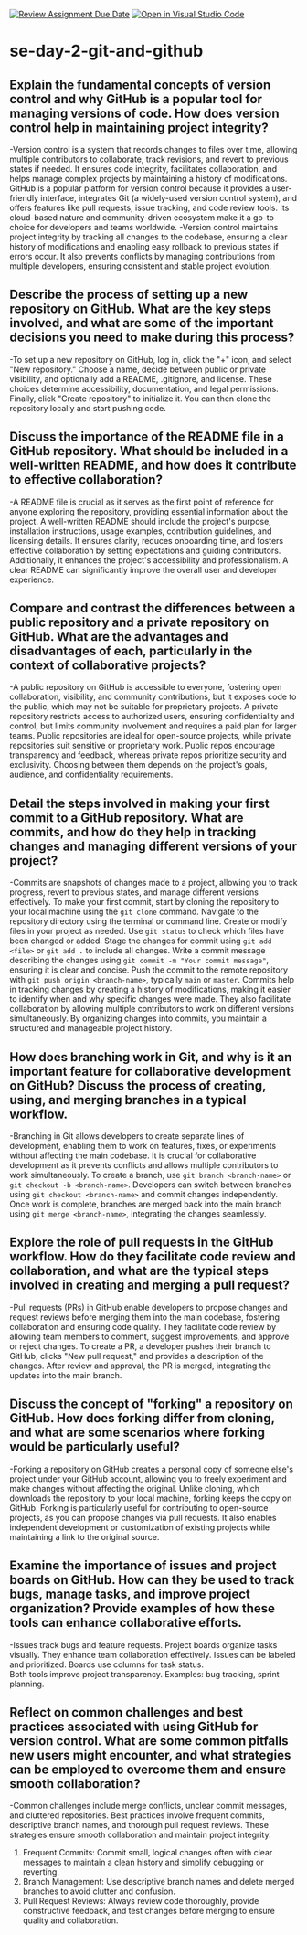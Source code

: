 [![Review Assignment Due Date](https://classroom.github.com/assets/deadline-readme-button-22041afd0340ce965d47ae6ef1cefeee28c7c493a6346c4f15d667ab976d596c.svg)](https://classroom.github.com/a/8wgCKhpZ)
[![Open in Visual Studio Code](https://classroom.github.com/assets/open-in-vscode-2e0aaae1b6195c2367325f4f02e2d04e9abb55f0b24a779b69b11b9e10269abc.svg)](https://classroom.github.com/online_ide?assignment_repo_id=18713645&assignment_repo_type=AssignmentRepo)
# se-day-2-git-and-github
## Explain the fundamental concepts of version control and why GitHub is a popular tool for managing versions of code. How does version control help in maintaining project integrity?
-Version control is a system that records changes to files over time, allowing multiple contributors to collaborate, track revisions, and revert to previous states if needed. It ensures code integrity, facilitates collaboration, and helps manage complex projects by maintaining a history of modifications. GitHub is a popular platform for version control because it provides a user-friendly interface, integrates Git (a widely-used version control system), and offers features like pull requests, issue tracking, and code review tools. Its cloud-based nature and community-driven ecosystem make it a go-to choice for developers and teams worldwide.
-Version control maintains project integrity by tracking all changes to the codebase, ensuring a clear history of modifications and enabling easy rollback to previous states if errors occur. It also prevents conflicts by managing contributions from multiple developers, ensuring consistent and stable project evolution.

## Describe the process of setting up a new repository on GitHub. What are the key steps involved, and what are some of the important decisions you need to make during this process?
-To set up a new repository on GitHub, log in, click the "+" icon, and select "New repository." Choose a name, decide between public or private visibility, and optionally add a README, .gitignore, and license. These choices determine accessibility, documentation, and legal permissions. Finally, click "Create repository" to initialize it. You can then clone the repository locally and start pushing code.

## Discuss the importance of the README file in a GitHub repository. What should be included in a well-written README, and how does it contribute to effective collaboration?
-A README file is crucial as it serves as the first point of reference for anyone exploring the repository, providing essential information about the project. A well-written README should include the project's purpose, installation instructions, usage examples, contribution guidelines, and licensing details. It ensures clarity, reduces onboarding time, and fosters effective collaboration by setting expectations and guiding contributors. Additionally, it enhances the project's accessibility and professionalism. A clear README can significantly improve the overall user and developer experience.

## Compare and contrast the differences between a public repository and a private repository on GitHub. What are the advantages and disadvantages of each, particularly in the context of collaborative projects?
-A public repository on GitHub is accessible to everyone, fostering open collaboration, visibility, and community contributions, but it exposes code to the public, which may not be suitable for proprietary projects. A private repository restricts access to authorized users, ensuring confidentiality and control, but limits community involvement and requires a paid plan for larger teams. Public repositories are ideal for open-source projects, while private repositories suit sensitive or proprietary work. Public repos encourage transparency and feedback, whereas private repos prioritize security and exclusivity. Choosing between them depends on the project's goals, audience, and confidentiality requirements.

## Detail the steps involved in making your first commit to a GitHub repository. What are commits, and how do they help in tracking changes and managing different versions of your project?
-Commits are snapshots of changes made to a project, allowing you to track progress, revert to previous states, and manage different versions effectively. To make your first commit, start by cloning the repository to your local machine using the `git clone` command. Navigate to the repository directory using the terminal or command line. Create or modify files in your project as needed. Use `git status` to check which files have been changed or added. Stage the changes for commit using `git add <file>` or `git add .` to include all changes. Write a commit message describing the changes using `git commit -m "Your commit message"`, ensuring it is clear and concise. Push the commit to the remote repository with `git push origin <branch-name>`, typically `main` or `master`. Commits help in tracking changes by creating a history of modifications, making it easier to identify when and why specific changes were made. They also facilitate collaboration by allowing multiple contributors to work on different versions simultaneously. By organizing changes into commits, you maintain a structured and manageable project history.

## How does branching work in Git, and why is it an important feature for collaborative development on GitHub? Discuss the process of creating, using, and merging branches in a typical workflow.
-Branching in Git allows developers to create separate lines of development, enabling them to work on features, fixes, or experiments without affecting the main codebase. It is crucial for collaborative development as it prevents conflicts and allows multiple contributors to work simultaneously. To create a branch, use `git branch <branch-name>` or `git checkout -b <branch-name>`. Developers can switch between branches using `git checkout <branch-name>` and commit changes independently. Once work is complete, branches are merged back into the main branch using `git merge <branch-name>`, integrating the changes seamlessly.

## Explore the role of pull requests in the GitHub workflow. How do they facilitate code review and collaboration, and what are the typical steps involved in creating and merging a pull request?
-Pull requests (PRs) in GitHub enable developers to propose changes and request reviews before merging them into the main codebase, fostering collaboration and ensuring code quality. They facilitate code review by allowing team members to comment, suggest improvements, and approve or reject changes. To create a PR, a developer pushes their branch to GitHub, clicks "New pull request," and provides a description of the changes. After review and approval, the PR is merged, integrating the updates into the main branch.

## Discuss the concept of "forking" a repository on GitHub. How does forking differ from cloning, and what are some scenarios where forking would be particularly useful?
-Forking a repository on GitHub creates a personal copy of someone else's project under your GitHub account, allowing you to freely experiment and make changes without affecting the original. Unlike cloning, which downloads the repository to your local machine, forking keeps the copy on GitHub. Forking is particularly useful for contributing to open-source projects, as you can propose changes via pull requests. It also enables independent development or customization of existing projects while maintaining a link to the original source.

## Examine the importance of issues and project boards on GitHub. How can they be used to track bugs, manage tasks, and improve project organization? Provide examples of how these tools can enhance collaborative efforts.
-Issues track bugs and feature requests. Project boards organize tasks visually. They enhance team collaboration effectively. Issues can be labeled and prioritized. Boards use columns for task status.  
Both tools improve project transparency. Examples: bug tracking, sprint planning.

## Reflect on common challenges and best practices associated with using GitHub for version control. What are some common pitfalls new users might encounter, and what strategies can be employed to overcome them and ensure smooth collaboration?
-Common challenges include merge conflicts, unclear commit messages, and cluttered repositories. Best practices involve frequent commits, descriptive branch names, and thorough pull request reviews. These strategies ensure smooth collaboration and maintain project integrity.
1. Frequent Commits: Commit small, logical changes often with clear messages to maintain a clean history and simplify debugging or reverting.  
2. Branch Management: Use descriptive branch names and delete merged branches to avoid clutter and confusion.  
3. Pull Request Reviews: Always review code thoroughly, provide constructive feedback, and test changes before merging to ensure quality and collaboration.
